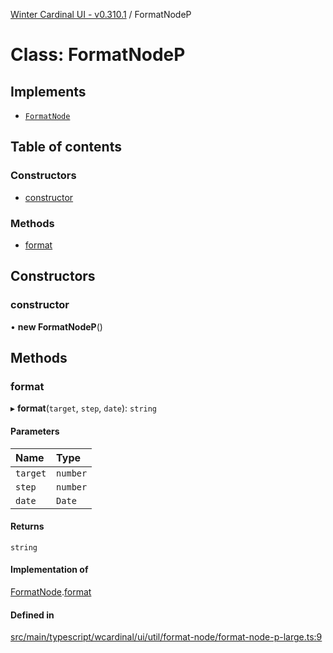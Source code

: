 [Winter Cardinal UI - v0.310.1](../index.md) / FormatNodeP

# Class: FormatNodeP

## Implements

- [`FormatNode`](../interfaces/FormatNode.md)

## Table of contents

### Constructors

- [constructor](FormatNodeP.md#constructor)

### Methods

- [format](FormatNodeP.md#format)

## Constructors

### constructor

• **new FormatNodeP**()

## Methods

### format

▸ **format**(`target`, `step`, `date`): `string`

#### Parameters

| Name | Type |
| :------ | :------ |
| `target` | `number` |
| `step` | `number` |
| `date` | `Date` |

#### Returns

`string`

#### Implementation of

[FormatNode](../interfaces/FormatNode.md).[format](../interfaces/FormatNode.md#format)

#### Defined in

[src/main/typescript/wcardinal/ui/util/format-node/format-node-p-large.ts:9](https://github.com/winter-cardinal/winter-cardinal-ui/blob/v0.310.1/src/main/typescript/wcardinal/ui/util/format-node/format-node-p-large.ts#L9)
